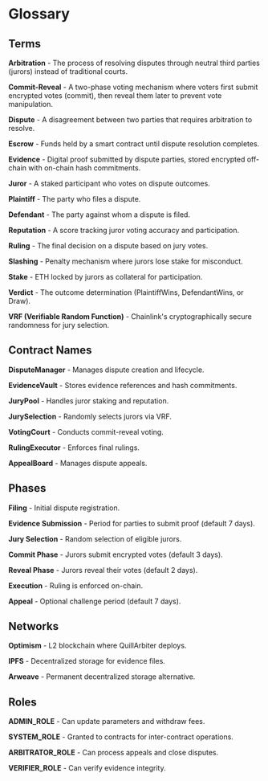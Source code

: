 # Glossary

## Terms

**Arbitration** - The process of resolving disputes through neutral third parties (jurors) instead of traditional courts.

**Commit-Reveal** - A two-phase voting mechanism where voters first submit encrypted votes (commit), then reveal them later to prevent vote manipulation.

**Dispute** - A disagreement between two parties that requires arbitration to resolve.

**Escrow** - Funds held by a smart contract until dispute resolution completes.

**Evidence** - Digital proof submitted by dispute parties, stored encrypted off-chain with on-chain hash commitments.

**Juror** - A staked participant who votes on dispute outcomes.

**Plaintiff** - The party who files a dispute.

**Defendant** - The party against whom a dispute is filed.

**Reputation** - A score tracking juror voting accuracy and participation.

**Ruling** - The final decision on a dispute based on jury votes.

**Slashing** - Penalty mechanism where jurors lose stake for misconduct.

**Stake** - ETH locked by jurors as collateral for participation.

**Verdict** - The outcome determination (PlaintiffWins, DefendantWins, or Draw).

**VRF (Verifiable Random Function)** - Chainlink's cryptographically secure randomness for jury selection.

## Contract Names

**DisputeManager** - Manages dispute creation and lifecycle.

**EvidenceVault** - Stores evidence references and hash commitments.

**JuryPool** - Handles juror staking and reputation.

**JurySelection** - Randomly selects jurors via VRF.

**VotingCourt** - Conducts commit-reveal voting.

**RulingExecutor** - Enforces final rulings.

**AppealBoard** - Manages dispute appeals.

## Phases

**Filing** - Initial dispute registration.

**Evidence Submission** - Period for parties to submit proof (default 7 days).

**Jury Selection** - Random selection of eligible jurors.

**Commit Phase** - Jurors submit encrypted votes (default 3 days).

**Reveal Phase** - Jurors reveal their votes (default 2 days).

**Execution** - Ruling is enforced on-chain.

**Appeal** - Optional challenge period (default 7 days).

## Networks

**Optimism** - L2 blockchain where QuillArbiter deploys.

**IPFS** - Decentralized storage for evidence files.

**Arweave** - Permanent decentralized storage alternative.

## Roles

**ADMIN_ROLE** - Can update parameters and withdraw fees.

**SYSTEM_ROLE** - Granted to contracts for inter-contract operations.

**ARBITRATOR_ROLE** - Can process appeals and close disputes.

**VERIFIER_ROLE** - Can verify evidence integrity.

